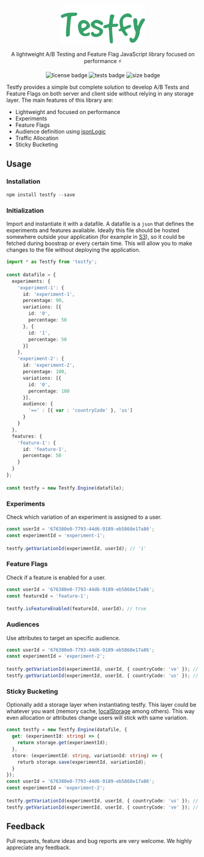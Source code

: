 <p align="center">
  <img alt="logo" src="/assets/logo.png" width="220">
</p>

<p align="center">
  A lightweight A/B Testing and Feature Flag JavaScript library focused on performance ⚡️
</p>

<p align="center">
  <img alt="license badge" src="https://img.shields.io/badge/license-MIT-blue.svg">
  <img alt="tests badge" src="https://github.com/andresz1/testfy/workflows/main/badge.svg">
  <img alt="size badge" src="https://badgen.net/bundlephobia/minzip/testfy">
</p>

Testfy provides a simple but complete solution to develop A/B Tests and Feature Flags on both server and client side without relying in any storage layer. The main features of this library are:
- Lightweight and focused on performance
- Experiments
- Feature Flags
- Audience definition using [jsonLogic](http://jsonlogic.com/)
- Traffic Allocation
- Sticky Bucketing


## Usage

### Installation
```ts
npm install testfy --save
```

### Initialization
Import and instantiate it with a datafile. A datafile is a `json` that defines the experiments and features avaliable. Ideally this file should be hosted somewhere outside your application (for example in [S3](https://aws.amazon.com/s3/)), so it could be fetched during boostrap or every certain time. This will allow you to make changes to the file without deploying the application.

```ts
import * as Testfy from 'testfy';

const datafile = {
  experiments: {
    'experiment-1': {
      id: 'experiment-1',
      percentage: 90,
      variations: [{
        id: '0',
        percentage: 50
      }, {
        id: '1',
        percentage: 50
      }]
    },
    'experiment-2': {
      id: 'experiment-2',
      percentage: 100,
      variations: [{
        id: '0',
        percentage: 100
      }],
      audience: {
        '==' : [{ var : 'countryCode' }, 'us']
      }
    }
  },
  features: {
    'feature-1': {
      id: 'feature-1',
      percentage: 50
    }
  }
};

const testfy = new Testfy.Engine(datafile);
```

### Experiments
Check which variation of an experiment is assigned to a user.

```js
const userId = '676380e0-7793-44d6-9189-eb5868e17a86';
const experimentId = 'experiment-1';

testfy.getVariationId(experimentId, userId); // '1'
```

### Feature Flags
Check if a feature is enabled for a user.

```ts
const userId = '676380e0-7793-44d6-9189-eb5868e17a86';
const featureId = 'feature-1';

testfy.isFeatureEnabled(featureId, userId); // true
```

### Audiences
Use attributes to target an specific audience.

```ts
const userId = '676380e0-7793-44d6-9189-eb5868e17a86';
const experimentId = 'experiment-2';

testfy.getVariationId(experimentId, userId, { countryCode: 've' }); // null
testfy.getVariationId(experimentId, userId, { countryCode: 'us' }); // '0'
```

### Sticky Bucketing
Optionally add a storage layer when instantiating testfy. This layer could be whatever you want (memory cache, [localStorage](https://developer.mozilla.org/en-US/docs/Web/API/Window/localStorage) among others). This way even allocation or attributes change users will stick with same variation.

```ts
const testfy = new Testfy.Engine(datafile, {
  get: (experimentId: string) => {
    return storage.get(experimentId);
  },
  store: (experimentId: string, variationId: string) => {
    returb storage.save(experimentId, variationId);
  }
});
const userId = '676380e0-7793-44d6-9189-eb5868e17a86';
const experimentId = 'experiment-2';

testfy.getVariationId(experimentId, userId, { countryCode: 'us' }); // '0'
testfy.getVariationId(experimentId, userId, { countryCode: 've' }); // '0'
```

## Feedback

Pull requests, feature ideas and bug reports are very welcome. We highly appreciate any feedback.
